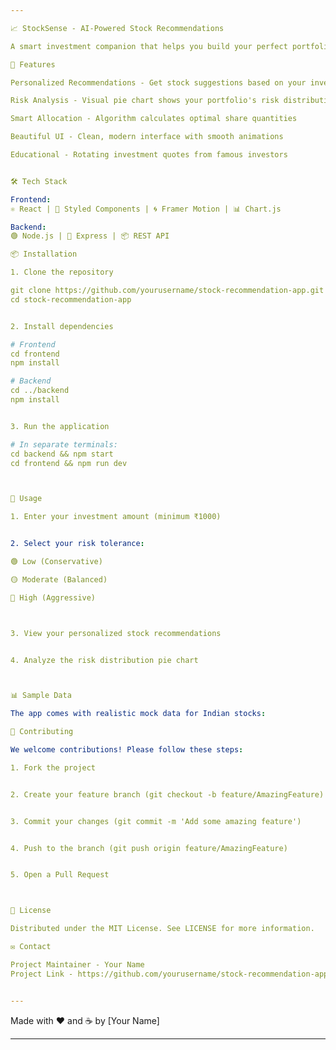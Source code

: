 ```yaml
---

📈 StockSense - AI-Powered Stock Recommendations

A smart investment companion that helps you build your perfect portfolio

🚀 Features

Personalized Recommendations - Get stock suggestions based on your investment amount and risk appetite

Risk Analysis - Visual pie chart shows your portfolio's risk distribution

Smart Allocation - Algorithm calculates optimal share quantities

Beautiful UI - Clean, modern interface with smooth animations

Educational - Rotating investment quotes from famous investors


🛠 Tech Stack

Frontend:
⚛️ React | 🎨 Styled Components | 🌀 Framer Motion | 📊 Chart.js

Backend:
🟢 Node.js | 🔷 Express | 📦 REST API

📦 Installation

1. Clone the repository

git clone https://github.com/yourusername/stock-recommendation-app.git
cd stock-recommendation-app


2. Install dependencies

# Frontend
cd frontend
npm install

# Backend
cd ../backend
npm install


3. Run the application

# In separate terminals:
cd backend && npm start
cd frontend && npm run dev



🌟 Usage

1. Enter your investment amount (minimum ₹1000)


2. Select your risk tolerance:

🟢 Low (Conservative)

🟡 Moderate (Balanced)

🔴 High (Aggressive)



3. View your personalized stock recommendations


4. Analyze the risk distribution pie chart



📊 Sample Data

The app comes with realistic mock data for Indian stocks:

🤝 Contributing

We welcome contributions! Please follow these steps:

1. Fork the project


2. Create your feature branch (git checkout -b feature/AmazingFeature)


3. Commit your changes (git commit -m 'Add some amazing feature')


4. Push to the branch (git push origin feature/AmazingFeature)


5. Open a Pull Request



📜 License

Distributed under the MIT License. See LICENSE for more information.

✉️ Contact

Project Maintainer - Your Name
Project Link - https://github.com/yourusername/stock-recommendation-app


---
```


Made with ❤️ and ☕ by [Your Name]


---

